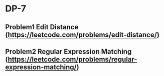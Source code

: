 # DP-7

## Problem1 Edit Distance (https://leetcode.com/problems/edit-distance/)


## Problem2 Regular Expression Matching (https://leetcode.com/problems/regular-expression-matching/)

